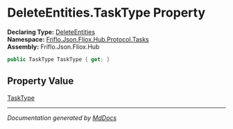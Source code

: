 ﻿<!--  
  <auto-generated>   
    The contents of this file were generated by a tool.  
    Changes to this file may be list if the file is regenerated  
  </auto-generated>   
-->

# DeleteEntities.TaskType Property

**Declaring Type:** [DeleteEntities](../index.md)  
**Namespace:** [Friflo.Json.Fliox.Hub.Protocol.Tasks](../../index.md)  
**Assembly:** Friflo.Json.Fliox.Hub

```csharp
public TaskType TaskType { get; }
```

## Property Value

[TaskType](../../TaskType/index.md)

___

*Documentation generated by [MdDocs](https://github.com/ap0llo/mddocs)*
